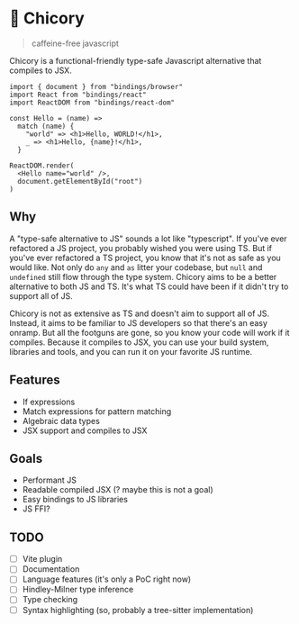 # 🐣 Chicory

> caffeine-free javascript

Chicory is a functional-friendly type-safe Javascript alternative that compiles to JSX.

```chicory
import { document } from "bindings/browser"
import React from "bindings/react"
import ReactDOM from "bindings/react-dom"

const Hello = (name) =>
  match (name) {
    "world" => <h1>Hello, WORLD!</h1>,
    _ => <h1>Hello, {name}!</h1>,
  }

ReactDOM.render(
  <Hello name="world" />,
  document.getElementById("root")
)
```

## Why

A "type-safe alternative to JS" sounds a lot like "typescript". If you've ever refactored a JS project, you probably wished you were using TS. But if you've ever refactored a TS project, you know that it's not as safe as you would like. Not only do `any` and `as` litter your codebase, but `null` and `undefined` still flow through the type system. Chicory aims to be a better alternative to both JS and TS. It's what TS could have been if it didn't try to support all of JS.

Chicory is not as extensive as TS and doesn't aim to support all of JS. Instead, it aims to be familiar to JS developers so that there's an easy onramp. But all the footguns are gone, so you know your code will work if it compiles. Because it compiles to JSX, you can use your build system, libraries and tools, and you can run it on your favorite JS runtime.

## Features

- If expressions
- Match expressions for pattern matching
- Algebraic data types
- JSX support and compiles to JSX

## Goals

- Performant JS
- Readable compiled JSX (? maybe this is not a goal)
- Easy bindings to JS libraries
- JS FFI?

## TODO

- [ ] Vite plugin
- [ ] Documentation
- [ ] Language features (it's only a PoC right now)
- [ ] Hindley-Milner type inference
- [ ] Type checking
- [ ] Syntax highlighting (so, probably a tree-sitter implementation)
